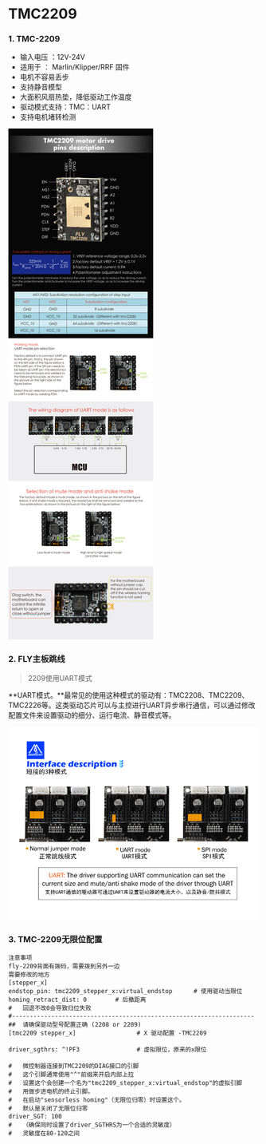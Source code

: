 # TMC2209

### 1.  TMC-2209

* 输入电压 ：12V-24V
* 适用于 ： Marlin/Klipper/RRF 固件
* 电机不容易丢步
* 支持静音模型
* 大面积风扇热垫，降低驱动工作温度
* 驱动模式支持：TMC：UART
* 支持电机堵转检测

![2209](../../images/boards/fly_tmc/2209.png)

### 2. FLY主板跳线

> 2209使用UART模式

**UART模式。**最常见的使用这种模式的驱动有：TMC2208、TMC2209、TMC2226等。这类驱动芯片可以与主控进行UART异步串行通信，可以通过修改配置文件来设置驱动的细分、运行电流、静音模式等。

![uart](../../images/boards/fly_tmc/2209-urat.png)



### 3. TMC-2209无限位配置

```
注意事项
fly-2209背面有拨码，需要拨到另外一边
需要修改的地方
[stepper_x]
endstop_pin: tmc2209_stepper_x:virtual_endstop      # 使用驱动当限位
homing_retract_dist: 0        # 后撤距离
#   回退不改0会导致归位失败
#--------------------------------------------------------------------
##  请确保驱动型号配置正确 (2208 or 2209)
[tmc2209 stepper_x]                 # X 驱动配置 -TMC2209

driver_sgthrs: ^!PF3                # 虚拟限位，原来的x限位

#   微控制器连接到TMC2209的DIAG接口的引脚
#   这个引脚通常使用"^"前缀来开启内部上拉
#   设置这个会创建一个名为"tmc2209_stepper_x:virtual_endstop"的虚拟引脚
#   用做步进电机的终止引脚。
#   在启动"sensorless homing"（无限位归零）时设置这个。
#   默认是关闭了无限位归零
driver_SGT: 100
#   （确保同时设置了driver_SGTHRS为一个合适的灵敏度）
#   灵敏度在80-120之间
```
